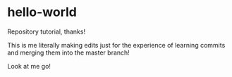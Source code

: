 # hello-world
Repository tutorial, thanks!

This is me literally making edits just for the experience of learning commits and merging them into the master branch!

Look at me go!
